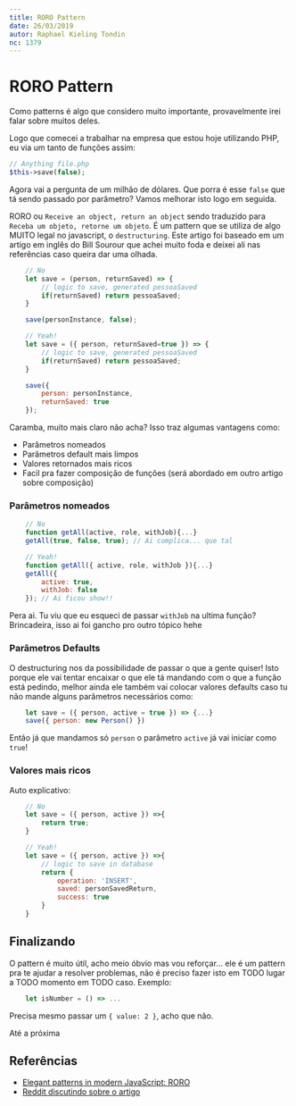 ```yaml
---
title: RORO Pattern
date: 26/03/2019
autor: Raphael Kieling Tondin
nc: 1379
---
```


# RORO Pattern

<description-post/>

Como patterns é algo que considero muito importante, provavelmente irei falar sobre muitos deles.

Logo que comecei a trabalhar na empresa que estou hoje utilizando PHP, eu via um tanto de funções assim:

```php
// Anything file.php
$this->save(false);
```

Agora vai a pergunta de um milhão de dólares. Que porra é esse `false` que tá sendo passado por parâmetro? Vamos melhorar isto logo em seguida.

RORO ou `Receive an object, return an object` sendo traduzido para `Receba um objeto, retorne um objeto`. É um pattern que se utiliza de algo MUITO legal no javascript, o `destructuring`. Este artigo foi baseado em um artigo em inglês do Bill Sourour que achei muito foda e deixei ali nas referências caso queira dar uma olhada.

```js
    // No
    let save = (person, returnSaved) => {
        // logic to save, generated pessoaSaved
        if(returnSaved) return pessoaSaved;
    }

    save(personInstance, false);

    // Yeah!
    let save = ({ person, returnSaved=true }) => {
        // logic to save, generated pessoaSaved
        if(returnSaved) return pessoaSaved;
    }

    save({ 
        person: personInstance,
        returnSaved: true
    });
```

Caramba, muito mais claro não acha? Isso traz algumas vantagens como:

- Parâmetros nomeados
- Parâmetros default mais limpos
- Valores retornados mais ricos
- Facil pra fazer composição de funções (será abordado em outro artigo sobre composição)

### Parâmetros nomeados

```js
    // No
    function getAll(active, role, withJob){...}
    getAll(true, false, true); // Ai complica... que tal

    // Yeah!
    function getAll({ active, role, withJob }){...}
    getAll({ 
        active: true,
        withJob: false
    }); // Ai ficou show!!
```

Pera ai. Tu viu que eu esqueci de passar `withJob` na ultima função? Brincadeira, isso ai foi gancho pro outro tópico hehe

### Parâmetros Defaults

O destructuring nos da possibilidade de passar o que a gente quiser! Isto porque ele vai tentar encaixar o que ele tá mandando com o que a função está pedindo, melhor ainda ele também vai colocar valores defaults caso tu não mande alguns parâmetros necessários como:

```js
    let save = ({ person, active = true }) => {...}
    save({ person: new Person() })
```
Então já que mandamos só `person` o parâmetro `active` já vai iniciar como `true`!

### Valores mais ricos

Auto explicativo:

```js
    // No
    let save = ({ person, active }) =>{
        return true;
    }

    // Yeah!
    let save = ({ person, active }) =>{
        // logic to save in database
        return {
            operation: 'INSERT',
            saved: personSavedReturn,
            success: true 
        }
    }
```

## Finalizando

O pattern é muito útil, acho meio óbvio mas vou reforçar... ele é um pattern pra te ajudar a resolver problemas, não é preciso fazer isto em TODO lugar a TODO momento em TODO caso. Exemplo:

```js
    let isNumber = () => ...
```

Precisa mesmo passar um `{ value: 2 }`, acho que não.

Até a próxima

## Referências

- [Elegant patterns in modern JavaScript: RORO
](https://medium.freecodecamp.org/elegant-patterns-in-modern-javascript-roro-be01e7669cbd)
- [Reddit discutindo sobre o artigo](https://www.reddit.com/r/javascript/comments/81zygu/elegant_patterns_in_modern_javascript_roro/)